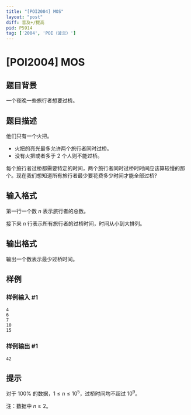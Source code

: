 ```yaml
---
title: "[POI2004] MOS"
layout: "post"
diff: 普及+/提高
pid: P5914
tag: ['2004', 'POI（波兰）']
---
```

# [POI2004] MOS
## 题目背景

一个夜晚一些旅行者想要过桥。
## 题目描述

他们只有一个火把。
- 火把的亮光最多允许两个旅行者同时过桥。
- 没有火把或者多于 $2$ 个人则不能过桥。

每个旅行者过桥都需要特定的时间，两个旅行者同时过桥时时间应该算较慢的那个。现在我们想知道所有旅行者最少要花费多少时间才能全部过桥?
## 输入格式

第一行一个数 $n$ 表示旅行者的总数。

接下来 $n$ 行表示所有旅行者的过桥时间，时间从小到大排列。
## 输出格式

输出一个数表示最少过桥时间。
## 样例

### 样例输入 #1
```
4
6
7
10
15
```
### 样例输出 #1
```
42
```
## 提示

对于 $100\%$ 的数据，$1\le n\le10^5$，过桥时间均不超过 $10^9$。

注：数据中 $n\ge 2$。

